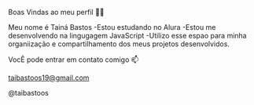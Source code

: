 Boas Vindas ao meu perfil 💙💙

Meu nome é Tainá Bastos 
-Estou estudando no Alura
-Estou me desenvolvendo na lingugagem JavaScript
-Utilizo esse espao para minha organiização e compartilhamento dos meus projetos desenvolvidos.

VocÊ pode entrar em contato comigo 📫

taibastoos19@gmail.com

@taibastoos 
